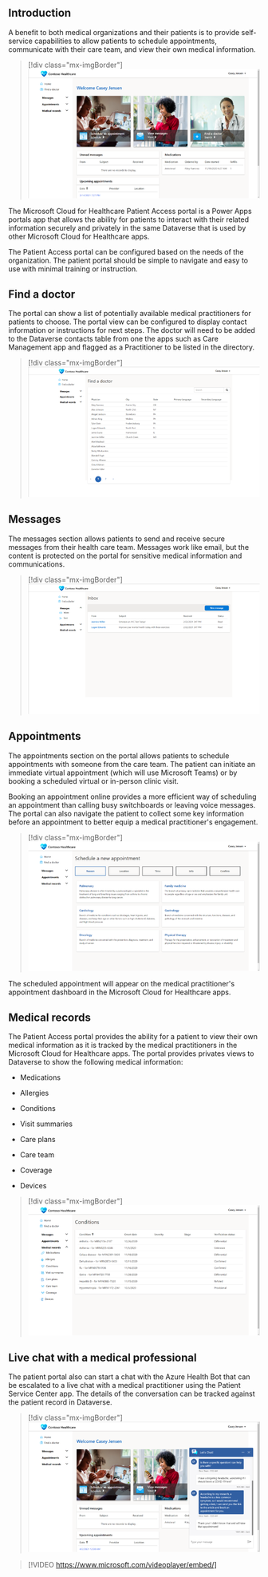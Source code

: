 ## Introduction

A benefit to both medical organizations and their patients is to provide self-service capabilities to allow patients to schedule appointments, communicate with their care team, and view their own medical information.

> [!div class="mx-imgBorder"]
> [![Patient Access portal home page showing starting links to schedule appointments, view messages and find a doctor.](../media/2-1-patient-access.png)](../media/2-1-patient-access.png#lightbox)

The Microsoft Cloud for Healthcare Patient Access portal is a Power Apps portals app that allows the ability for patients to interact with their related information securely and privately in the same Dataverse that is used by other Microsoft Cloud for Healthcare apps.

The Patient Access portal can be configured based on the needs of the organization. The patient portal should be simple to navigate and easy to use with minimal training or instruction.

## Find a doctor

The portal can show a list of potentially available medical practitioners for patients to choose. The portal view can be configured to display contact information or instructions for next steps. The doctor will need to be added to the Dataverse contacts table from one the apps such as Care Management app and flagged as a Practitioner to be listed in the directory.

> [!div class="mx-imgBorder"]
> [![A portal page displaying the "Find a Doctor" page that is listing medical practitioners.](../media/2-2-find-doctor.png)](../media/2-2-find-doctor.png#lightbox)

## Messages

The messages section allows patients to send and receive secure messages from their health care team. Messages work like email, but the content is protected on the portal for sensitive medical information and communications.

> [!div class="mx-imgBorder"]
> [![A portal page on the Patient Access portal showing a list of secure messages from medical practitioners as well as a button to create a new message.](../media/2-3-inbox.png)](../media/2-3-inbox.png#lightbox)

## Appointments

The appointments section on the portal allows patients to schedule appointments with someone from the care team. The patient can initiate an immediate virtual appointment (which will use Microsoft Teams) or by booking a scheduled virtual or in-person clinic visit.

Booking an appointment online provides a more efficient way of scheduling an appointment than calling busy switchboards or leaving voice messages. The portal can also navigate the patient to collect some key information before an appointment to better equip a medical practitioner's engagement.

> [!div class="mx-imgBorder"]
> [![A portal page for patients to schedule new appointments on the Patient Access portal where a patient can provide information prior to an appointment.](../media/2-4-schedule.png)](../media/2-4-schedule.png#lightbox)

The scheduled appointment will appear on the medical practitioner's appointment dashboard in the Microsoft Cloud for Healthcare apps.

## Medical records

The Patient Access portal provides the ability for a patient to view their own medical information as it is tracked by the medical practitioners in the Microsoft Cloud for Healthcare apps. The portal provides privates views to Dataverse to show the following medical information:

- Medications

- Allergies

- Conditions

- Visit summaries

- Care plans

- Care team

- Coverage

- Devices

> [!div class="mx-imgBorder"]
> [![A portal page displaying a patient's medical records. This particular page is showing a list of conditions that the logged in patient has.](../media/2-5-conditions.png)](../media/2-5-conditions.png#lightbox)

## Live chat with a medical professional

The patient portal also can start a chat with the Azure Health Bot that can be escalated to a live chat with a medical practitioner using the Patient Service Center app. The details of the conversation can be tracked against the patient record in Dataverse.

> [!div class="mx-imgBorder"]
> [![Screenshot of the Patient Access portal where a patient is having a chat with a live agent.](../media/2-6-chat.png)](../media/2-6-chat.png#lightbox)

> [!VIDEO https://www.microsoft.com/videoplayer/embed/]
